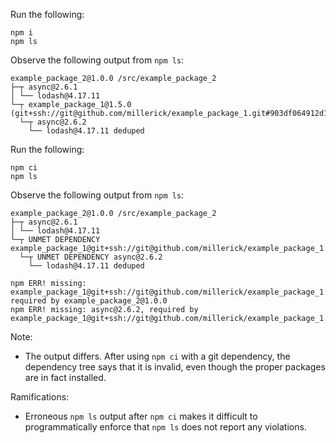 Run the following:
```
npm i
npm ls
```
Observe the following output from `npm ls`:
```
example_package_2@1.0.0 /src/example_package_2
├─┬ async@2.6.1
│ └── lodash@4.17.11
└─┬ example_package_1@1.5.0 (git+ssh://git@github.com/millerick/example_package_1.git#903df064912d1ecb2d0e557379c0b0ff72509480)
  └─┬ async@2.6.2
    └── lodash@4.17.11 deduped
```
Run the following:
```
npm ci
npm ls
```
Observe the following output from `npm ls`:
```
example_package_2@1.0.0 /src/example_package_2
├─┬ async@2.6.1
│ └── lodash@4.17.11
└─┬ UNMET DEPENDENCY example_package_1@git+ssh://git@github.com/millerick/example_package_1.git#903df064912d1ecb2d0e557379c0b0ff72509480
  └─┬ UNMET DEPENDENCY async@2.6.2
    └── lodash@4.17.11 deduped

npm ERR! missing: example_package_1@git+ssh://git@github.com/millerick/example_package_1.git#v1.5.0, required by example_package_2@1.0.0
npm ERR! missing: async@2.6.2, required by example_package_1@git+ssh://git@github.com/millerick/example_package_1.git#903df064912d1ecb2d0e557379c0b0ff72509480
```
Note:
- The output differs.  After using `npm ci` with a git dependency, the dependency tree says that it is invalid, even though the proper packages are in fact installed.

Ramifications:
- Erroneous `npm ls` output after `npm ci` makes it difficult to programmatically enforce that `npm ls` does not report any violations.
